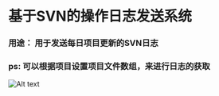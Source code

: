 # 基于SVN的操作日志发送系统
### 用途： 用于发送每日项目更新的SVN日志
### ps: 可以根据项目设置项目文件数组，来进行日志的获取
![Alt text](./image/project.png)
